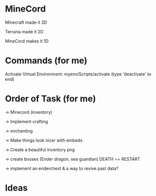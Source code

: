 # MineCord

Minecraft made it 3D

Terraria made it 2D

MineCord makes it 1D

# Commands (for me)

Activate Virtual Environment: myenv/Scripts/activate (type 'deactivate' to end)

# Order of Task (for me)

-> Minecord (inventory)

-> Implement crafting

-> enchanting

-> Make things look nicer with embeds

-> Create a beautiful inventory png 

-> create bosses (Ender dragon, sea guardian) DEATH == RESTART

-> implement an enderchest & a way to revive past data?

# Ideas


